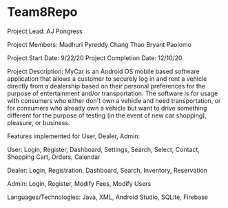 # Team8Repo

Project Lead: AJ Pongress

Project Members: 
Madhuri Pyreddy
Chang Thao
Bryant Paolomo

Project Start Date: 9/22/20
Project Completion Date: 12/10/20

Project Description: MyCar is an Android OS mobile based software application that allows a customer to securely log in and rent a vehicle directly from a dealership based on their personal preferences for the purpose of entertainment and/or transportation. The software is for usage with consumers who either don't own a vehicle and need transportation, or for consumers who already own a vehicle but want to drive something different for the purpose of testing (in the event of new car shopping), pleasure, or business. 

Features implemented for User, Dealer, Admin: 

User: Login, Register, Dashboard, Settings, Search, Select, Contact, Shopping Cart, Orders, Calendar

Dealer: Login, Registration, Dashboard, Search, Inventory, Reservation 

Admin: Login, Register, Modify Fees, Modify Users

Languages/Technologies: Java, XML, Android Studio, SQLite, Firebase

